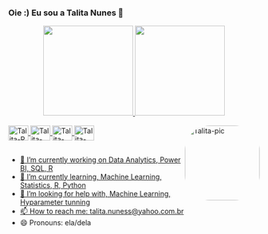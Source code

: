 ### Oie :) Eu sou a Talita Nunes 👋

<div align="center">
  <a href="https://github.com/talitanunes">
  <img height="180em" src="https://github-readme-stats.vercel.app/api?username=talitanunes&show_icons=true&theme=cobalt&include_all_commits=true&count_private=true"/>
  <img height="180em" src="https://github-readme-stats.vercel.app/api/top-langs/?username=talitanunes&layout=compact&langs_count=7&theme=cobalt"/>
</div>
        
<div style="display: inline_block"><br>
  <img align="center" alt="Talita-R" height="30" width="40" src="https://cdn.jsdelivr.net/gh/devicons/devicon/icons/rstudio/rstudio-original.svg">
  <img align="center" alt="Talita-Python" height="30" width="40" src="https://cdn.jsdelivr.net/gh/devicons/devicon/icons/python/python-original.svg">
  <img align="center" alt="Talita-SQLOracle" height="30" width="40" src="https://cdn.jsdelivr.net/gh/devicons/devicon/icons/oracle/oracle-original.svg">
  <img align="center" alt="Talita-SQLServer" height="30" width="40" src="https://cdn.jsdelivr.net/gh/devicons/devicon/icons/microsoftsqlserver/microsoftsqlserver-plain.svg">
  <img align="right" alt="Talita-pic" height="150" style="border-radius:50px;" 
  src="https://i.pinimg.com/564x/62/09/32/62093253a978209fcc9969ae1f2c29f6.jpg?width=676&height=676">
</div>
  
  ##

 
- 🔭 I’m currently working on Data Analytics, Power BI, SQL, R 
- 🌱 I’m currently learning, Machine Learning, Statistics, R, Python
- 🤔 I’m looking for help with, Machine Learning, Hyparameter tunning
- 📫 How to reach me: talita.nuness@yahoo.com.br
- 😄 Pronouns: ela/dela

